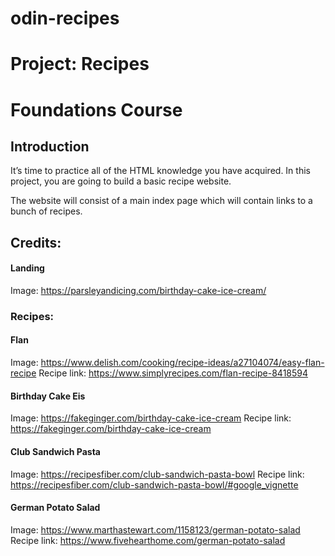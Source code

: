 # odin-recipes


# Project: Recipes
# Foundations Course

## Introduction
It’s time to practice all of the HTML knowledge you have acquired. In this project, you are going to build a basic recipe website.

The website will consist of a main index page which will contain links to a bunch of recipes. 








## Credits:

#### Landing
Image: https://parsleyandicing.com/birthday-cake-ice-cream/

### Recipes:

#### Flan
Image: https://www.delish.com/cooking/recipe-ideas/a27104074/easy-flan-recipe
Recipe link: https://www.simplyrecipes.com/flan-recipe-8418594


#### Birthday Cake Eis
Image: https://fakeginger.com/birthday-cake-ice-cream
Recipe link: https://fakeginger.com/birthday-cake-ice-cream

#### Club Sandwich Pasta
Image: https://recipesfiber.com/club-sandwich-pasta-bowl
Recipe link: https://recipesfiber.com/club-sandwich-pasta-bowl/#google_vignette


#### German Potato Salad
Image: https://www.marthastewart.com/1158123/german-potato-salad
Recipe link: https://www.fivehearthome.com/german-potato-salad


